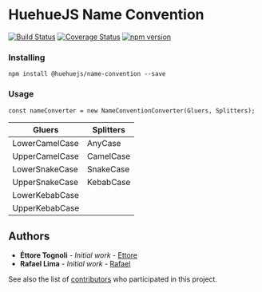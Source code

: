 # HuehueJS Name Convention
[![Build Status](https://travis-ci.org/HuehueJS/name-convention.svg?branch=master)](https://travis-ci.org/HuehueJS/name-convention)
[![Coverage Status](https://coveralls.io/repos/github/HuehueJS/name-convention/badge.svg?branch=master)](https://coveralls.io/github/HuehueJS/name-convention?branch=master)
[![npm version](https://badge.fury.io/js/%40huehuejs%2Fname-convention.svg)](https://badge.fury.io/js/@huehuejs/name-convention)
### Installing

```
npm install @huehuejs/name-convention --save
```

### Usage

```
const nameConverter = new NameConventionConverter(Gluers, Splitters); 
```

| Gluers         | Splitters |
| -------------- | ----------|
| LowerCamelCase | AnyCase   |
| UpperCamelCase | CamelCase |
| LowerSnakeCase | SnakeCase |
| UpperSnakeCase | KebabCase |
| LowerKebabCase |           |
| UpperKebabCase |           |

## Authors

* **Éttore Tognoli** - *Initial work* - [Ettore](https://github.com/ettoreleandrotognoli)
* **Rafael Lima** - *Initial work* - [Rafael](https://github.com/rafaelim)

See also the list of [contributors](https://github.com/HuehueJS/name-convention/contributors) who participated in this project.
